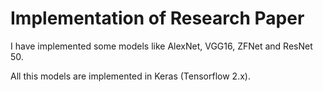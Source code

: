 # Implementation of Research Paper

I have implemented some models like AlexNet, VGG16, ZFNet and ResNet 50.

All this models are implemented in Keras (Tensorflow 2.x).
